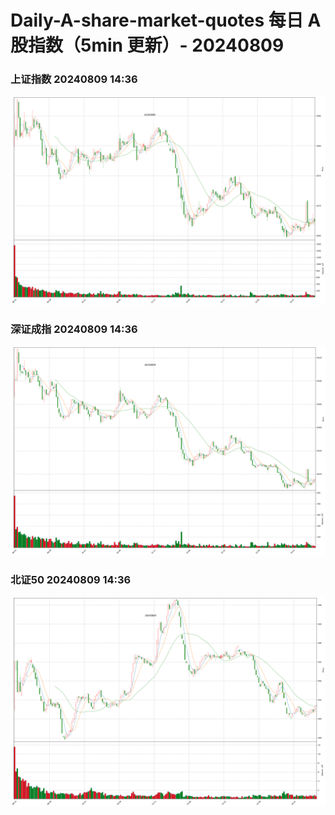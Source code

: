 
# Daily-A-share-market-quotes 每日 A 股指数（5min 更新）- 20240809

### 上证指数 20240809 14:36
![](./fig/2024/8/20240809-sh000001.png)

### 深证成指 20240809 14:36
![](./fig/2024/8/20240809-sz399001.png)

### 北证50 20240809 14:36
![](./fig/2024/8/20240809-bj899050.png)
